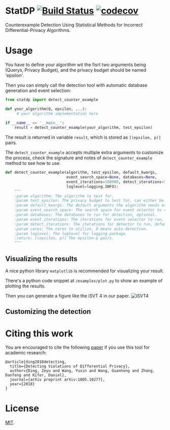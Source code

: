 # StatDP [![Build Status](https://travis-ci.com/RyanWangGit/StatDP.svg?token=6D8zTzZr7SPui6PzhT2a&branch=master)](https://travis-ci.com/RyanWangGit/StatDP)  [![codecov](https://codecov.io/gh/RyanWangGit/StatDP/branch/master/graph/badge.svg?token=1esLM0E5BZ)](https://codecov.io/gh/RyanWangGit/StatDP)

Counterexample Detection Using Statistical Methods for Incorrect Differential-Privacy Algorithms.

# Usage
You have to define your algorithm wit the fisrt two arguments being (Querys, Privacy Budget), and the privacy budget should be named 'epsilon'.

Then you can simply call the detection tool with automatic database generation and event selection:
```python
from statdp import detect_counter_example

def your_algorithm(Q, epsilon, ...):
     # your algorithm implementation here
 
if __name__ == '__main__':
    result = detect_counter_example(your_algorithm, test_epsilon)
```

The result is returned in variable `result`, which is stored as `[(epsilon, p)]` pairs. 

The `detect_counter_example` accepts multiple extra arguments to customize the process, check the signature and notes of `detect_counter_example` method to see how to use.

```python
def detect_counter_example(algorithm, test_epsilon, default_kwargs,
                           event_search_space=None, databases=None,
                           event_iterations=100000, detect_iterations=500000, cores=0,
                           loglevel=logging.INFO):
    """
    :param algorithm: The algorithm to test for.
    :param test_epsilon: The privacy budget to test for, can either be a number or a tuple/list.
    :param default_kwargs: The default arguments the algorithm needs except the first Queries argument, 'epsilon' must be provided.
    :param event_search_space: The search space for event selector to reduce search time, optional.
    :param databases: The databases to run for detection, optional.
    :param event_iterations: The iterations for event selector to run, default is 100000.
    :param detect_iterations: The iterations for detector to run, default is 500000.
    :param cores: The cores to utilize, 0 means auto-detection.
    :param loglevel: The loglevel for logging package.
    :return: [(epsilon, p)] The epsilon-p pairs.
    """
```

## Visualizing the results
A nice python library `matplotlib` is recommended for visualizing your result. 

There's a python code snippet at `/examples/plot.py` to show an example of plotting the results.

Then you can generate a figure like the iSVT 4 in our paper.
![iSVT4](https://raw.githubusercontent.com/RyanWangGit/StatDP/master/examples/isvt4.svg?sanitize=true)

## Customizing the detection


# Citing this work

You are encouraged to cite the following [paper](https://arxiv.org/pdf/1805.10277.pdf) if you use this tool for academic research:

```
@article{ding2018detecting,
  title={Detecting Violations of Differential Privacy},
  author={Ding, Zeyu and Wang, Yuxin and Wang, Guanhong and Zhang, Danfeng and Kifer, Daniel},
  journal={arXiv preprint arXiv:1805.10277},
  year={2018}
}
```

# License
[MIT](https://github.com/RyanWangGit/StatDP/blob/master/LICENSE).